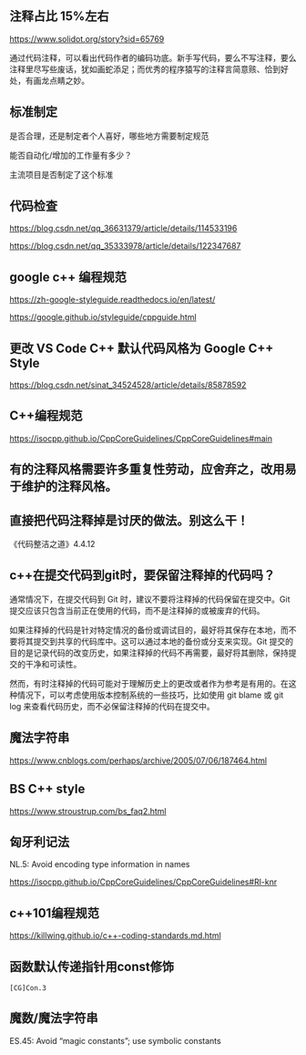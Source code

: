 ## 注释占比 15%左右

https://www.solidot.org/story?sid=65769

通过代码注释，可以看出代码作者的编码功底。新手写代码，要么不写注释，要么注释里尽写些废话，犹如画蛇添足；而优秀的程序猿写的注释言简意赅、恰到好处，有画龙点睛之妙。

## 标准制定

是否合理，还是制定者个人喜好，哪些地方需要制定规范

能否自动化/增加的工作量有多少？

主流项目是否制定了这个标准

## 代码检查

https://blog.csdn.net/qq_36631379/article/details/114533196

https://blog.csdn.net/qq_35333978/article/details/122347687

## google c++ 编程规范

https://zh-google-styleguide.readthedocs.io/en/latest/

https://google.github.io/styleguide/cppguide.html

## 更改 VS Code C++ 默认代码风格为 Google C++ Style

https://blog.csdn.net/sinat_34524528/article/details/85878592

## C++编程规范

https://isocpp.github.io/CppCoreGuidelines/CppCoreGuidelines#main

## 有的注释风格需要许多重复性劳动，应舍弃之，改用易于维护的注释风格。

## 直接把代码注释掉是讨厌的做法。别这么干！

《代码整洁之道》4.4.12

## c++在提交代码到git时，要保留注释掉的代码吗？

通常情况下，在提交代码到 Git 时，建议不要将注释掉的代码保留在提交中。Git 提交应该只包含当前正在使用的代码，而不是注释掉的或被废弃的代码。

如果注释掉的代码是针对特定情况的备份或调试目的，最好将其保存在本地，而不要将其提交到共享的代码库中。这可以通过本地的备份或分支来实现。Git 提交的目的是记录代码的改变历史，如果注释掉的代码不再需要，最好将其删除，保持提交的干净和可读性。

然而，有时注释掉的代码可能对于理解历史上的更改或者作为参考是有用的。在这种情况下，可以考虑使用版本控制系统的一些技巧，比如使用 git blame 或 git log 来查看代码历史，而不必保留注释掉的代码在提交中。

## 魔法字符串

https://www.cnblogs.com/perhaps/archive/2005/07/06/187464.html

## BS C++ style

https://www.stroustrup.com/bs_faq2.html

## 匈牙利记法

NL.5: Avoid encoding type information in names

https://isocpp.github.io/CppCoreGuidelines/CppCoreGuidelines#Rl-knr

## c++101编程规范

https://killwing.github.io/c++-coding-standards.md.html

## 函数默认传递指针用const修饰

 `[CG]Con.3`

## 魔数/魔法字符串

ES.45: Avoid “magic constants”; use symbolic constants
